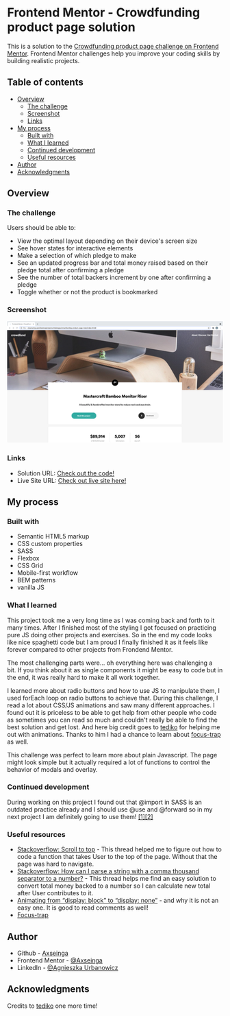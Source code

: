 # Frontend Mentor - Crowdfunding product page solution

This is a solution to the [Crowdfunding product page challenge on Frontend Mentor](https://www.frontendmentor.io/challenges/crowdfunding-product-page-7uvcZe7ZR). Frontend Mentor challenges help you improve your coding skills by building realistic projects.

## Table of contents

-   [Overview](#overview)
    -   [The challenge](#the-challenge)
    -   [Screenshot](#screenshot)
    -   [Links](#links)
-   [My process](#my-process)
    -   [Built with](#built-with)
    -   [What I learned](#what-i-learned)
    -   [Continued development](#continued-development)
    -   [Useful resources](#useful-resources)
-   [Author](#author)
-   [Acknowledgments](#acknowledgments)

## Overview

### The challenge

Users should be able to:

-   View the optimal layout depending on their device's screen size
-   See hover states for interactive elements
-   Make a selection of which pledge to make
-   See an updated progress bar and total money raised based on their pledge total after confirming a pledge
-   See the number of total backers increment by one after confirming a pledge
-   Toggle whether or not the product is bookmarked

### Screenshot

![](./design/screenshot.png)

### Links

-   Solution URL: [Check out the code!](https://github.com/axseinga/crowdfunding-product-page-main)
-   Live Site URL: [Check out live site here!](https://axseinga-crowdfunding-page.netlify.app/)

## My process

### Built with

-   Semantic HTML5 markup
-   CSS custom properties
-   SASS
-   Flexbox
-   CSS Grid
-   Mobile-first workflow
-   BEM patterns
-   vanilla JS

### What I learned

This project took me a very long time as I was coming back and forth to it many times. After I finished most of the styling I got focused on practicing pure JS doing other projects and exercises. So in the end my code looks like nice spaghetti code but I am proud I finally finished it as it feels like forever compared to other projects from Frondend Mentor.

The most challenging parts were... oh everything here was challenging a bit. If you think about it as single components it might be easy to code but in the end, it was really hard to make it all work together.

I learned more about radio buttons and how to use JS to manipulate them, I used forEach loop on radio buttons to achieve that. During this challenge, I read a lot about CSS/JS animations and saw many different approaches. I found out it is priceless to be able to get help from other people who code as sometimes you can read so much and couldn't really be able to find the best solution and get lost. And here big credit goes to [tediko](https://www.frontendmentor.io/profile/tediko) for helping me out with animations. Thanks to him I had a chance to learn about [focus-trap](https://uxdesign.cc/how-to-trap-focus-inside-modal-to-make-it-ada-compliant-6a50f9a70700) as well.

This challenge was perfect to learn more about plain Javascript. The page might look simple but it actually required a lot of functions to control the behavior of modals and overlay.

### Continued development

During working on this project I found out that @import in SASS is an outdated practice already and I should use @use and @forward so in my next project I am definitely going to use them! [[1]](https://dev.to/ibreakcodes/use-forward-in-sass-2bab)[[2]](https://www.youtube.com/watch?v=CR-a8upNjJ0)

### Useful resources

-   [Stackoverflow: Scroll to top](https://stackoverflow.com/questions/1144805/scroll-to-the-top-of-the-page-using-javascript) - This thread helped me to figure out how to code a function that takes User to the top of the page. Without that the page was hard to navigate.
-   [Stackoverflow: How can I parse a string with a comma thousand separator to a number?](https://stackoverflow.com/questions/11665884/how-can-i-parse-a-string-with-a-comma-thousand-separator-to-a-number) - This thread helps me find an easy solution to convert total money backed to a number so I can calculate new total after User contributes to it.
-   [Animating from “display: block” to “display: none”](https://www.impressivewebs.com/animate-display-block-none/) - and why it is not an easy one. It is good to read comments as well!
-   [Focus-trap](https://uxdesign.cc/how-to-trap-focus-inside-modal-to-make-it-ada-compliant-6a50f9a70700)

## Author

-   Github - [Axseinga](https://github.com/axseinga)
-   Frontend Mentor - [@Axseinga](https://www.frontendmentor.io/profile/axseinga)
-   LinkedIn - [@Agnieszka Urbanowicz](https://www.linkedin.com/in/agnieszka-urbanowicz-051147151/)

## Acknowledgments

Credits to [tediko](https://www.frontendmentor.io/profile/tediko) one more time!

